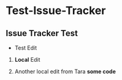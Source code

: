 Test-Issue-Tracker
==================

Issue Tracker Test
-------------------

* Test Edit

1. <b>Local</b> Edit

2. Another local edit from Tara
    <b>some code</b>
